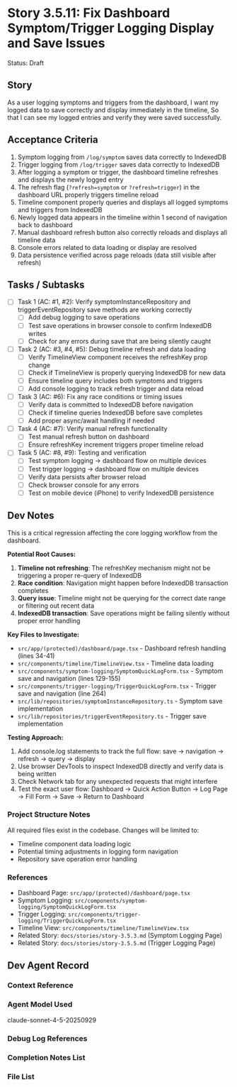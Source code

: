# Story 3.5.11: Fix Dashboard Symptom/Trigger Logging Display and Save Issues

Status: Draft

## Story

As a user logging symptoms and triggers from the dashboard,
I want my logged data to save correctly and display immediately in the timeline,
So that I can see my logged entries and verify they were saved successfully.

## Acceptance Criteria

1. Symptom logging from `/log/symptom` saves data correctly to IndexedDB
2. Trigger logging from `/log/trigger` saves data correctly to IndexedDB
3. After logging a symptom or trigger, the dashboard timeline refreshes and displays the newly logged entry
4. The refresh flag (`?refresh=symptom` or `?refresh=trigger`) in the dashboard URL properly triggers timeline reload
5. Timeline component properly queries and displays all logged symptoms and triggers from IndexedDB
6. Newly logged data appears in the timeline within 1 second of navigation back to dashboard
7. Manual dashboard refresh button also correctly reloads and displays all timeline data
8. Console errors related to data loading or display are resolved
9. Data persistence verified across page reloads (data still visible after refresh)

## Tasks / Subtasks

- [ ] Task 1 (AC: #1, #2): Verify symptomInstanceRepository and triggerEventRepository save methods are working correctly
  - [ ] Add debug logging to save operations
  - [ ] Test save operations in browser console to confirm IndexedDB writes
  - [ ] Check for any errors during save that are being silently caught
- [ ] Task 2 (AC: #3, #4, #5): Debug timeline refresh and data loading
  - [ ] Verify TimelineView component receives the refreshKey prop change
  - [ ] Check if TimelineView is properly querying IndexedDB for new data
  - [ ] Ensure timeline query includes both symptoms and triggers
  - [ ] Add console logging to track refresh trigger and data reload
- [ ] Task 3 (AC: #6): Fix any race conditions or timing issues
  - [ ] Verify data is committed to IndexedDB before navigation
  - [ ] Check if timeline queries IndexedDB before save completes
  - [ ] Add proper async/await handling if needed
- [ ] Task 4 (AC: #7): Verify manual refresh functionality
  - [ ] Test manual refresh button on dashboard
  - [ ] Ensure refreshKey increment triggers proper timeline reload
- [ ] Task 5 (AC: #8, #9): Testing and verification
  - [ ] Test symptom logging → dashboard flow on multiple devices
  - [ ] Test trigger logging → dashboard flow on multiple devices
  - [ ] Verify data persists after browser reload
  - [ ] Check browser console for any errors
  - [ ] Test on mobile device (iPhone) to verify IndexedDB persistence

## Dev Notes

This is a critical regression affecting the core logging workflow from the dashboard.

**Potential Root Causes:**
1. **Timeline not refreshing**: The refreshKey mechanism might not be triggering a proper re-query of IndexedDB
2. **Race condition**: Navigation might happen before IndexedDB transaction completes
3. **Query issue**: Timeline might not be querying for the correct date range or filtering out recent data
4. **IndexedDB transaction**: Save operations might be failing silently without proper error handling

**Key Files to Investigate:**
- `src/app/(protected)/dashboard/page.tsx` - Dashboard refresh handling (lines 34-41)
- `src/components/timeline/TimelineView.tsx` - Timeline data loading
- `src/components/symptom-logging/SymptomQuickLogForm.tsx` - Symptom save and navigation (lines 129-155)
- `src/components/trigger-logging/TriggerQuickLogForm.tsx` - Trigger save and navigation (line 264)
- `src/lib/repositories/symptomInstanceRepository.ts` - Symptom save implementation
- `src/lib/repositories/triggerEventRepository.ts` - Trigger save implementation

**Testing Approach:**
1. Add console.log statements to track the full flow: save → navigation → refresh → query → display
2. Use browser DevTools to inspect IndexedDB directly and verify data is being written
3. Check Network tab for any unexpected requests that might interfere
4. Test the exact user flow: Dashboard → Quick Action Button → Log Page → Fill Form → Save → Return to Dashboard

### Project Structure Notes

All required files exist in the codebase. Changes will be limited to:
- Timeline component data loading logic
- Potential timing adjustments in logging form navigation
- Repository save operation error handling

### References

- Dashboard Page: `src/app/(protected)/dashboard/page.tsx`
- Symptom Logging: `src/components/symptom-logging/SymptomQuickLogForm.tsx`
- Trigger Logging: `src/components/trigger-logging/TriggerQuickLogForm.tsx`
- Timeline View: `src/components/timeline/TimelineView.tsx`
- Related Story: `docs/stories/story-3.5.3.md` (Symptom Logging Page)
- Related Story: `docs/stories/story-3.5.5.md` (Trigger Logging Page)

## Dev Agent Record

### Context Reference

<!-- Path(s) to story context XML will be added here by context workflow -->

### Agent Model Used

claude-sonnet-4-5-20250929

### Debug Log References

### Completion Notes List

### File List
